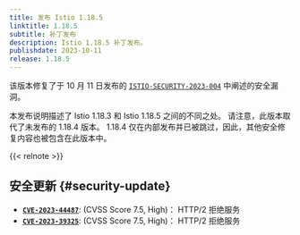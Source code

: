 ```yaml
---
title: 发布 Istio 1.18.5
linktitle: 1.18.5
subtitle: 补丁发布
description: Istio 1.18.5 补丁发布。
publishdate: 2023-10-11
release: 1.18.5
---
```


该版本修复了于 10 月 11 日发布的 [`ISTIO-SECURITY-2023-004`](/zh/news/security/istio-security-2023-004)
中阐述的安全漏洞。

本发布说明描述了 Istio 1.18.3 和 Istio 1.18.5 之间的不同之处。
请注意，此版本取代了未发布的 1.18.4 版本。
1.18.4 仅在内部发布并已被跳过，因此，其他安全修复内容也被包含在此版本中。

{{< relnote >}}

## 安全更新 {#security-update}

- __[`CVE-2023-44487`](https://nvd.nist.gov/vuln/detail/CVE-2023-44487)__: (CVSS Score 7.5, High)：
  HTTP/2 拒绝服务
- __[`CVE-2023-39325`](https://github.com/golang/go/issues/63417)__: (CVSS Score 7.5, High)：
  HTTP/2 拒绝服务

